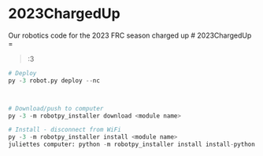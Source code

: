 # 2023ChargedUp
Our robotics code for the 2023 FRC season charged up
#   2 0 2 3 C h a r g e d U p 
 
 =

>:3
```py
# Deploy
py -3 robot.py deploy --nc



# Download/push to computer
py -3 -m robotpy_installer download <module name>

# Install - disconnect from WiFi
py -3 -m robotpy_installer install <module name>
juliettes computer: python -m robotpy_installer install install-python
```
